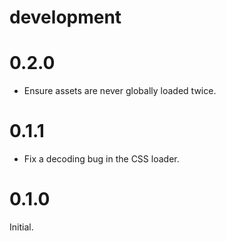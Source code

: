 # development

# 0.2.0

- Ensure assets are never globally loaded twice.

# 0.1.1

- Fix a decoding bug in the CSS loader.

# 0.1.0

Initial.
